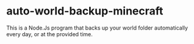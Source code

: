 # auto-world-backup-minecraft
This is a Node.Js program that backs up your world folder automatically every day, or at the provided time.
